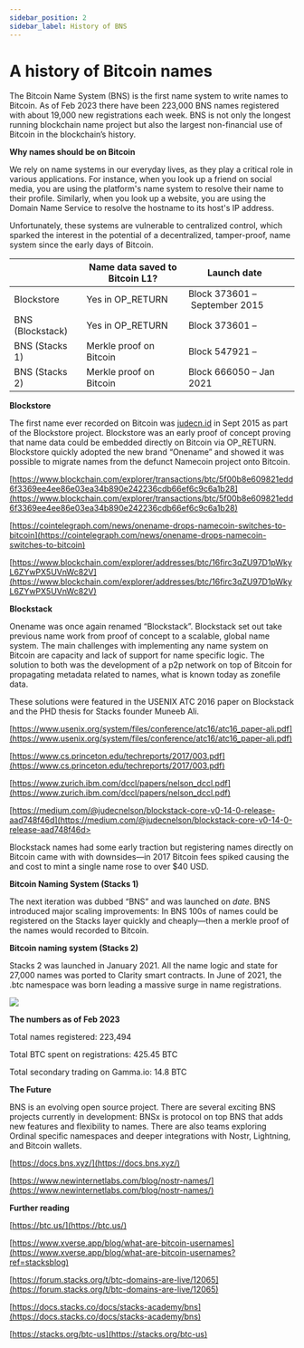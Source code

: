 ```yaml
---
sidebar_position: 2
sidebar_label: History of BNS
---
```


# A history of Bitcoin names

<!--
## What this post is about

- Provide facts and irrefutable history that BNS names were the first name system on Bitcoin
- Create an information artifact that others can point to when debating this point
- Avoid editorializing or picking fights with ordinals or any other name system
- Maybe this should be posted and initially shared by a non stacks entity?

--- -->

The Bitcoin Name System (BNS) is the first name system to write names to Bitcoin. As of Feb 2023 there have been 223,000 BNS names registered with about 19,000 new registrations each week. BNS is not only the longest running blockchain name project but also the largest non-financial use of Bitcoin in the blockchain’s history.

**Why names should be on Bitcoin**

We rely on name systems in our everyday lives, as they play a critical role in various applications. For instance, when you look up a friend on social media, you are using the platform's name system to resolve their name to their profile. Similarly, when you look up a website, you are using the Domain Name Service to resolve the hostname to its host's IP address.

Unfortunately, these systems are vulnerable to centralized control, which sparked the interest in the potential of a decentralized, tamper-proof, name system since the early days of Bitcoin.

|                  | Name data saved to Bitcoin L1? | Launch date                   |     |
| ---------------- | ------------------------------ | ----------------------------- | --- |
| Blockstore       | Yes in OP_RETURN               | Block 373601 – September 2015 |     |
| BNS (Blockstack) | Yes in OP_RETURN               | Block 373601 –                |     |
| BNS (Stacks 1)   | Merkle proof on Bitcoin        | Block 547921 –                |     |
| BNS (Stacks 2)   | Merkle proof on Bitcoin        | Block 666050 – Jan 2021       |     |

**Blockstore**

The first name ever recorded on Bitcoin was [judecn.id](http://judecn.id) in Sept 2015 as part of the Blockstore project. Blockstore was an early proof of concept proving that name data could be embedded directly on Bitcoin via OP_RETURN. Blockstore quickly adopted the new brand “Onename” and showed it was possible to migrate names from the defunct Namecoin project onto Bitcoin.

<!-- <graphic for judecn.id>  -->

[https://www.blockchain.com/explorer/transactions/btc/5f00b8e609821edd6f3369ee4ee86e03ea34b890e242236cdb66ef6c9c6a1b28](https://www.blockchain.com/explorer/transactions/btc/5f00b8e609821edd6f3369ee4ee86e03ea34b890e242236cdb66ef6c9c6a1b28)

<!-- <graphic for explorer and resolving Jude’s name today> -->

[https://cointelegraph.com/news/onename-drops-namecoin-switches-to-bitcoin](https://cointelegraph.com/news/onename-drops-namecoin-switches-to-bitcoin)

<!-- <graphic for migrating all the Namecoin names> -->

[https://www.blockchain.com/explorer/addresses/btc/16firc3qZU97D1pWkyL6ZYwPX5UVnWc82V](https://www.blockchain.com/explorer/addresses/btc/16firc3qZU97D1pWkyL6ZYwPX5UVnWc82V)

**Blockstack**

Onename was once again renamed “Blockstack”. Blockstack set out take previous name work from proof of concept to a scalable, global name system. The main challenges with implementing any name system on Bitcoin are capacity and lack of support for name specific logic. The solution to both was the development of a p2p network on top of Bitcoin for propagating metadata related to names, what is known today as zonefile data.

These solutions were featured in the USENIX ATC 2016 paper on Blockstack and the PHD thesis for Stacks founder Muneeb Ali.

[https://www.usenix.org/system/files/conference/atc16/atc16_paper-ali.pdf](https://www.usenix.org/system/files/conference/atc16/atc16_paper-ali.pdf)

[https://www.cs.princeton.edu/techreports/2017/003.pdf](https://www.cs.princeton.edu/techreports/2017/003.pdf)

[https://www.zurich.ibm.com/dccl/papers/nelson_dccl.pdf](https://www.zurich.ibm.com/dccl/papers/nelson_dccl.pdf)

[https://medium.com/@judecnelson/blockstack-core-v0-14-0-release-aad748f46d](https://medium.com/@judecnelson/blockstack-core-v0-14-0-release-aad748f46d>

Blockstack names had some early traction but registering names directly on Bitcoin came with with downsides—in 2017 Bitcoin fees spiked causing the and cost to mint a single name rose to over $40 USD.

<!-- <would be nice to have a live example this> -->

**Bitcoin Naming System (Stacks 1)**

The next iteration was dubbed “BNS” and was launched on _date_. BNS introduced major scaling improvements: In BNS 100s of names could be registered on the Stacks layer quickly and cheaply—then a merkle proof of the names would recorded to Bitcoin.

<!-- <would be nice to have a live example> -->

<!-- <nice to know how many names were recorded in this time somehow> -->

**Bitcoin naming system (Stacks 2)**

Stacks 2 was launched in January 2021. All the name logic and state for 27,000 names was ported to Clarity smart contracts. In June of 2021, the .btc namespace was born leading a massive surge in name registrations.

<a href="https://twitter.com/muneeb/status/1400100021614284805" target="_blank">
  <img src="/img/btc-launch-tweet.png" style={{ maxWidth: '500px' }} />
</a>

**The numbers as of Feb 2023**

Total names registered: 223,494

Total BTC spent on registrations: 425.45 BTC

Total secondary trading on Gamma.io: 14.8 BTC

**The Future**

BNS is an evolving open source project. There are several exciting BNS projects currently in development: BNSx is protocol on top BNS that adds new features and flexibility to names. There are also teams exploring Ordinal specific namespaces and deeper integrations with Nostr, Lightning, and Bitcoin wallets.

[https://docs.bns.xyz/](https://docs.bns.xyz/)

[https://www.newinternetlabs.com/blog/nostr-names/](https://www.newinternetlabs.com/blog/nostr-names/)

**Further reading**

[https://btc.us/](https://btc.us/)

[https://www.xverse.app/blog/what-are-bitcoin-usernames](https://www.xverse.app/blog/what-are-bitcoin-usernames?ref=stacksblog)

[https://forum.stacks.org/t/btc-domains-are-live/12065](https://forum.stacks.org/t/btc-domains-are-live/12065)

[https://docs.stacks.co/docs/stacks-academy/bns](https://docs.stacks.co/docs/stacks-academy/bns)

[https://stacks.org/btc-us](https://stacks.org/btc-us)
